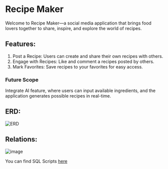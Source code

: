# Recipe Maker
Welcome to Recipe Maker—a social media application that brings food lovers together to share, inspire, and explore the world of recipes.

## Features:
1. Post a Recipe: Users can create and share their own recipes with others.
2. Engage with Recipes: Like and comment a recipes posted by others.
3. Mark Favorites: Save recipes to your favorites for easy access.

### Future Scope
Integrate AI feature, where users can input available ingredients, and the application generates possible recipes in real-time.

## ERD:
![ERD](https://github.com/user-attachments/assets/656bd39e-171d-4063-a537-9a3a4efd4bb3)

## Relations:
![image](https://github.com/user-attachments/assets/0ab14785-c11b-4bd2-bb4a-9749c90a8a15)

You can find SQL Scripts [here](https://github.com/rohitadittya/Recipe-Maker-SUNY-NP/blob/main/sql/recipemaker.sql)